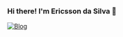 ### Hi there! I'm Ericsson da Silva 👋

[![Blog](https://img.shields.io/badge/Gmail-D14836?style=for-the-badge&logo=gmail&logoColor=white
)](dasilva.ericsson@gmail.com)
